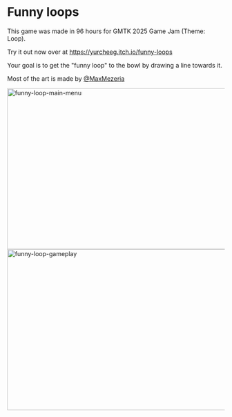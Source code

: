 # Funny loops

This game was made in 96 hours for GMTK 2025 Game Jam (Theme: Loop).

Try it out now over at https://yurcheeg.itch.io/funny-loops

Your goal is to get the "funny loop" to the bowl by drawing a line towards it.

Most of the art is made by [@MaxMezeria](https://github.com/MaxMezeria)

<img width="596" height="373" alt="funny-loop-main-menu" src="https://github.com/user-attachments/assets/b503b074-9297-4091-b4c3-654e68852564" />

<img width="596" height="373" alt="funny-loop-gameplay" src="https://github.com/user-attachments/assets/deea08cc-b21a-42de-9486-5e98cb2d4df7" />

